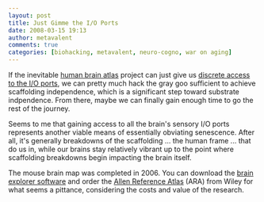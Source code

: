 ```yaml
---
layout: post
title: Just Gimme the I/O Ports
date: 2008-03-15 19:13
author: metavalent
comments: true
categories: [biohacking, metavalent, neuro-cogno, war on aging]
---
```

If the inevitable <a href="http://www.newscientist.com/article/dn13458-brain-map-project-set-to-revolutionise-neuroscience.html">human brain atlas</a> project can just give us <a href="http://humancortex.alleninstitute.org/">discrete access to the I/O ports</a>, we can pretty much hack the gray goo sufficient to achieve scaffolding independence, which is a significant step toward substrate indpendence. From there, maybe we can finally gain enough time to go the rest of the journey.

Seems to me that gaining access to all the brain's sensory I/O ports represents another viable means of essentially obviating senescence. After all, it's generally breakdowns of the scaffolding ... the human frame ... that do us in, while our brains stay relatively vibrant up to the point where scaffolding breakdowns begin impacting the brain itself.

The mouse brain map was completed in 2006. You can download the <a href="http://www.brain-map.org/">brain explorer software</a> and order the <a href="http://www.wiley.com/WileyCDA/WileyTitle/productCd-0470054085.html">Allen Reference Atlas</a> (ARA) from Wiley for what seems a pittance, considering the costs and value of the research.
